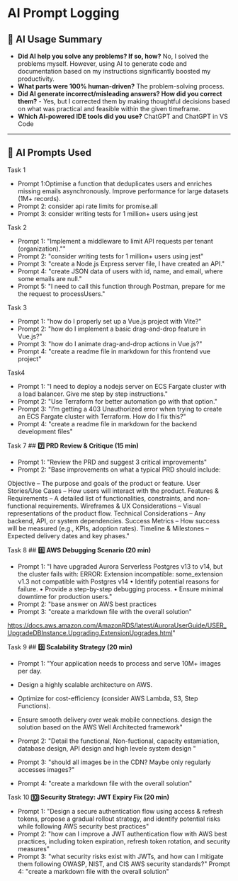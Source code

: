 # AI Prompt Logging

## 📝 AI Usage Summary
- **Did AI help you solve any problems? If so, how?**  No, I solved the problems myself. However, using AI to generate code and documentation based on my instructions significantly boosted my productivity.
- **What parts were 100% human-driven?** The problem-solving process.
- **Did AI generate incorrect/misleading answers? How did you correct them?** - Yes, but I corrected them by making thoughtful decisions based on what was practical and feasible within the given timeframe.
- **Which AI-powered IDE tools did you use?** ChatGPT and ChatGPT in VS Code

---

## 📜 AI Prompts Used
Task 1
- Prompt 1:Optimise a function that deduplicates users and enriches missing emails asynchronously. Improve performance for large datasets (1M+ records).
- Prompt 2: consider api rate limits for promise.all
- Prompt 3: consider writing tests for 1 million+ users using jest

Task 2
- Prompt 1: "Implement a middleware to limit API requests per tenant (organization).""
- Prompt 2: "consider writing tests for 1 million+ users using jest"
- Prompt 3: "create a Node.js Express server file, I have created an API."
- Prompt 4: "create JSON data of users with id, name, and email, where some emails are null."
- Prompt 5: "I need to call this function through Postman, prepare for me the request to processUsers."

Task 3
- Prompt 1: "how do I properly set up a Vue.js project with Vite?"
- Prompt 2: "how do I implement a basic drag-and-drop feature in Vue.js?"
- Prompt 3: "how do I animate drag-and-drop actions in Vue.js?"
- Prompt 4: "create a readme file in markdown for this frontend vue project"

Task4
- Prompt 1: "I need to deploy a nodejs server on ECS Fargate cluster with a load balancer. Give me step by step instructions."
- Prompt 2: "Use Terraform for better automation go with that option."
- Prompt 3: "I’m getting a 403 Unauthorized error when trying to create an ECS Fargate cluster with Terraform. How do I fix this?"
- Prompt 4: "create a readme file in markdown for the backend development files"

Task 7 ## **7️⃣ PRD Review & Critique (15 min)**
- Prompt 1: "Review the PRD and suggest 3 critical improvements"
- Prompt 2: "Base improvements on what a typical PRD should include:

Objective – The purpose and goals of the product or feature.
User Stories/Use Cases – How users will interact with the product.
Features & Requirements – A detailed list of functionalities, constraints, and non-functional requirements.
Wireframes & UX Considerations – Visual representations of the product flow.
Technical Considerations – Any backend, API, or system dependencies.
Success Metrics – How success will be measured (e.g., KPIs, adoption rates).
Timeline & Milestones – Expected delivery dates and key phases."

Task 8 ## **8️⃣ AWS Debugging Scenario (20 min)**
- Prompt 1: "I have upgraded Aurora Serverless Postgres v13 to v14, but the cluster fails with:
ERROR: Extension incompatible: some_extension v1.3 not compatible with Postgres v14 
    •	Identify potential reasons for failure.
	•	Provide a step-by-step debugging process.
	•	Ensure minimal downtime for production users."
- Prompt 2: "base answer on AWS best practices
- Prompt 3:  "create a markdown file with the overall solution"

https://docs.aws.amazon.com/AmazonRDS/latest/AuroraUserGuide/USER_UpgradeDBInstance.Upgrading.ExtensionUpgrades.html"

Task 9 ## **9️⃣ Scalability Strategy (20 min)**
- Prompt 1: "Your application needs to process and serve 10M+ images per day.
 
- Design a highly scalable architecture on AWS.
- Optimize for cost-efficiency (consider AWS Lambda, S3, Step Functions).
- Ensure smooth delivery over weak mobile connections.
design the solution based on the AWS Well Architected framework"
- Prompt 2: "Detail the functional, Non-fuctional, capacity estamiation, database design, API design and high levele system design "
- Prompt 3: "should all images be in the CDN? Maybe only regularly accesses images?"
- Prompt 4:  "create a markdown file with the overall solution"

Task 10 **🔟 Security Strategy: JWT Expiry Fix (20 min)**
- Prompt 1: "Design a secure authentication flow using access & refresh tokens, propose a gradual rollout strategy, and identify potential risks while following AWS security best practices"
- Prompt 2: "how can I improve a JWT authentication flow with AWS best practices, including token expiration, refresh token rotation, and security measures"
- Prompt 3: "what security risks exist with JWTs, and how can I mitigate them following OWASP, NIST, and CIS AWS security standards?"
 Prompt 4:  "create a markdown file with the overall solution"